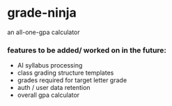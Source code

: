 # grade-ninja
an all-one-gpa calculator

### features to be added/ worked on in the future:
- AI syllabus processing
- class grading structure templates
- grades required for target letter grade
- auth / user data retention
- overall gpa calculator
